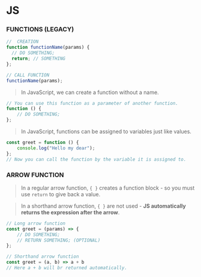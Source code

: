 # JS

### FUNCTIONS (LEGACY)

```javascript
//  CREATION
function functionName(params) {
  // DO SOMETHING;
  return; // SOMETHING
};

// CALL FUNCTION
functionName(params);
```

> In JavaScript, we can create a function without a name.

```javascript
// You can use this function as a parameter of another function.
function () {
    // DO SOMETHING;
};
```

> In JavaScript, functions can be assigned to variables just like values.

```javascript
const greet = function () {
    console.log("Hello my dear");
};
// Now you can call the function by the variable it is assigned to.
```

### ARROW FUNCTION

> In a regular arrow function, `{ }` creates a function block - so you must use `return` to give back a value.

> In a shorthand arrow function, `{ }` are not used - **JS automatically returns the expression after the arrow**.

```javascript
// Long arrow function
const greet = (params) => {
    // DO SOMETHING;
    // RETURN SOMETHING; (OPTIONAL)
};
```

```javascript
// Shorthand arrow function
const greet = (a, b) => a + b
// Here a + b will br returned automatically.
```